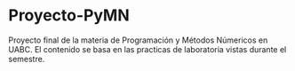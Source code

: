 # Proyecto-PyMN
Proyecto final de la materia de Programación y Métodos Númericos en UABC. El contenido se basa en las practicas de laboratoria vistas durante el semestre.
